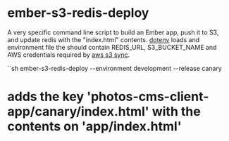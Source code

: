 # ember-s3-redis-deploy

A very specific command line script to build an Ember app, push it to S3, and update redis with the "index.html" contents.
[dotenv](https://github.com/motdotla/dotenv) loads and environment file the should contain REDIS_URL, S3_BUCKET_NAME and AWS credentials required by [aws s3 sync](http://docs.aws.amazon.com/cli/latest/reference/s3/sync.html).

``sh
ember-s3-redis-deploy --environment development --release canary
# adds the key 'photos-cms-client-app/canary/index.html' with the contents on 'app/index.html'
```
